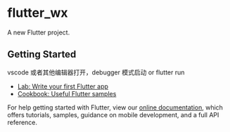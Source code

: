 # flutter_wx

A new Flutter project.

## Getting Started
vscode 或者其他编辑器打开，debugger 模式启动
or
flutter run


- [Lab: Write your first Flutter app](https://flutter.dev/docs/get-started/codelab)
- [Cookbook: Useful Flutter samples](https://flutter.dev/docs/cookbook)

For help getting started with Flutter, view our 
[online documentation](https://flutter.dev/docs), which offers tutorials, 
samples, guidance on mobile development, and a full API reference.
